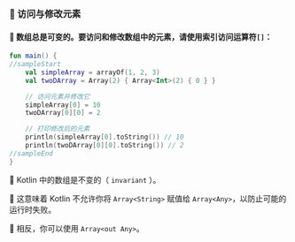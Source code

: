 ### 🔄 访问与修改元素

#### 🔧 数组总是可变的。要访问和修改数组中的元素，请使用索引访问运算符`[]`：

```kotlin
fun main() {
//sampleStart
    val simpleArray = arrayOf(1, 2, 3)
    val twoDArray = Array(2) { Array<Int>(2) { 0 } }

    // 访问元素并修改它
    simpleArray[0] = 10
    twoDArray[0][0] = 2

    // 打印修改后的元素
    println(simpleArray[0].toString()) // 10
    println(twoDArray[0][0].toString()) // 2
//sampleEnd
}
```


🔐 Kotlin 中的数组是不变的（ `invariant` ）。

🚫 这意味着 Kotlin 不允许你将 `Array<String>` 赋值给 `Array<Any>`，以防止可能的运行时失败。

🔄 相反，你可以使用 `Array<out Any>`。